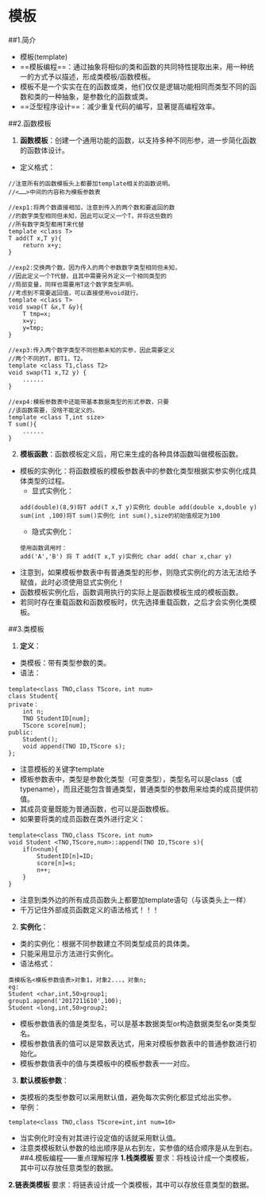 # 模板
##1.简介
- 模板(template)
- ==模板编程==：通过抽象将相似的类和函数的共同特性提取出来，用一种统一的方式予以描述，形成类模板/函数模板。
- 模板不是一个实实在在的函数或类，他们仅仅是逻辑功能相同而类型不同的函数和类的一种抽象，是参数化的函数或类。
- ==泛型程序设计==：减少重复代码的编写，显著提高编程效率。

##2.函数模板
1. **函数模板**：创建一个通用功能的函数，以支持多种不同形参，进一步简化函数的函数体设计。
- 定义格式：
```
//注意所有的函数模板头上都要加template相关的函数说明。
//<……>中间的内容称为模板参数表

//exp1:将两个数直接相加，注意到传入的两个数和要返回的数
//的数字类型相同但未知，因此可以定义一个T，并将这些数的
//所有数字类型都用T来代替
template <class T>
T add(T x,T y){
    return x+y;
}

//exp2:交换两个数，因为传入的两个参数数字类型相同但未知，
//因此定义一个T代替，且其中需要另外定义一个相同类型的
//局部变量，同样也需要用T这个数字类型声明。
//考虑到不需要返回值，可以直接使用void就行。
template <class T>
void swap(T &x,T &y){
    T tmp=x;
    x=y;
    y=tmp;
}

//exp3:传入两个数字类型不同但都未知的实参，因此需要定义
//两个不同的T，即T1，T2。
template <class T1,class T2>
void swap(T1 x,T2 y) {
    ......
}

//exp4:模板参数表中还能带基本数据类型的形式参数，只要
//该函数需要，没啥不能定义的。
template <class T,int size>
T sum(){
    ......
}
``` 
2. **模板函数**：函数模板定义后，用它来生成的各种具体函数叫做模板函数。
- 模板的实例化：将函数模板的模板参数表中的参数化类型根据实参实例化成具体类型的过程。
    - 显式实例化：
    ```
    add(double)(8,9)将T add(T x,T y)实例化 double add(double x,double y)
    sum(int ,100)将T sum()实例化 int sum(),size的初始值规定为100
    ```
    - 隐式实例化：
    ```
    使用函数调用时：
    add('A','B') 将 T add(T x,T y)实例化 char add( char x,char y)
    ```
- 注意到，如果模板参数表中有普通类型的形参，则隐式实例化的方法无法给予赋值，此时必须使用显式实例化！
- 函数模板实例化后，函数调用执行的实际上是函数模板生成的模板函数。
- 若同时存在重载函数和函数模板时，优先选择重载函数，之后才会实例化类模板。

##3.类模板
1. **定义**：
- 类模板：带有类型参数的类。
- 语法：
```
template<class TNO,class TScore，int num>
class Student{
private：
    int n;
    TNO StudentID[num];
    TScore score[num];
public:
    Student();
    void append(TNO ID,TScore s);
};
```
- 注意模板的关键字template
- 模板参数表中，类型是参数化类型（可变类型），类型名可以是class（或typename），而且还能包含普通类型，普通类型的参数用来给类的成员提供初值。
- 其成员变量既能为普通函数，也可以是函数模板。
- 如果要将类的成员函数在类外进行定义：
```
template<class TNO,class TScore，int num>
void Student <TNO,TScore,num>::append(TNO ID,TScore s){
    if(n<num){
        StudentID[n]=ID;
        score[n]=s;
        n++;
    }
}
```
- 注意到类外边的所有成员函数头上都要加template语句（与该类头上一样）
- 千万记住外部成员函数定义的语法格式！！！

2. **实例化**：
- 类的实例化：根据不同参数建立不同类型成员的具体类。
- 只能采用显示方法进行实例化。
- 语法格式：
```
类模板名<模板参数值表>对象1，对象2...，对象n;
eg:
Student <char,int,50>group1;
group1.append('2017211610',100);
Student <long,int,50>group2;
```
- 模板参数值表的值是类型名，可以是基本数据类型or构造数据类型名or类类型名。
- 模板参数值表的值可以是常数表达式，用来对模板参数表中的普通参数进行初始化。
- 模板参数值表中的值与类模板中的模板参数表一一对应。
3. **默认模板参数**：
- 类模板的类型参数可以采用默认值，避免每次实例化都显式给出实参。
- 举例：
```
template<class TNO,class TScore=int,int num=10>
```
- 当实例化时没有对其进行设定值的话就采用默认值。
- 注意类模板默认参数的给出顺序是从右到左，实参值的结合顺序是从左到右。
##4.模板编程——重点理解程序
**1.栈类模板**
要求：将栈设计成一个类模板，其中可以存放任意类型的数据。

**2.链表类模板**
要求：将链表设计成一个类模板，其中可以存放任意类型的数据。